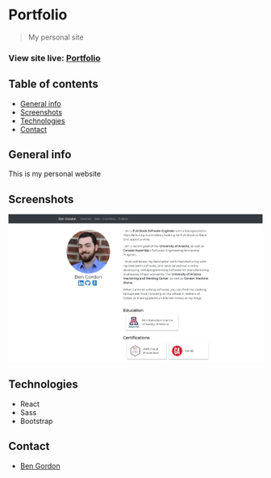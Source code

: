 # Portfolio
> My personal site

### View site live: [Portfolio](https://benjaminwgordon.github.io/portfolio/) 

## Table of contents
* [General info](#general-info)
* [Screenshots](#screenshots)
* [Technologies](#technologies)
* [Contact](#contact)

## General info
This is my personal website

## Screenshots
![Example screenshot](./portfolio.png)

## Technologies
- React
- Sass
- Bootstrap

## Contact
- [Ben Gordon](https://benjaminwgordon.github.io/portfolio/)
